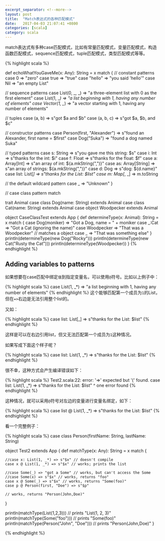 ```yaml
---
excerpt_separator: <!--more-->
layout: post
title:  "Match表达式的各种匹配模式"
date:   2017-04-03 21:07:41 +0800
categories: [scala]
category: scala
---
```


match表达式有多种case匹配模式，比如有常量匹配模式，变量匹配模式，构造函数匹配模式，sequence匹配模式，tuple匹配模式，类型匹配模式等等。

<!--more-->

{% highlight scala %}

def echoWhatYouGaveMe(x: Any): String = x match {
   // constant patterns
   case 0 => "zero"
   case true => "true"
   case "hello" => "you said 'hello'" case Nil => "an empty List"
   
   // sequence patterns
   case List(0, _, _) => "a three-element list with 0 as the first element"
   case List(1, _*) => "a list beginning with 1, having any number of elements" 
   case Vector(1, _*) => "a vector starting with 1, having any number of elements"

   // tuples
   case (a, b) => s"got $a and $b"
   case (a, b, c) => s"got $a, $b, and $c"
      
   // constructor patterns
   case Person(first, "Alexander") => s"found an Alexander, first name = $first" 
   case Dog("Suka") => "found a dog named Suka"
      
   // typed patterns
   case s: String => s"you gave me this string: $s"
   case i: Int => s"thanks for the int: $i"
   case f: Float => s"thanks for the float: $f"
   case a: Array[Int] => s"an array of int: ${a.mkString(",")}"
   case as: Array[String] => s"an array of strings: ${a.mkString(",")}"
   case d: Dog => s"dog: ${d.name}"
   case list: List[_] => s"thanks for the List: $list" 
   case m: Map[_, _] => m.toString
   
   // the default wildcard pattern
   case _ => "Unknown" 
}

// case class pattern match

trait Animal
case class Dog(name: String) extends Animal 
case class Cat(name: String) extends Animal 
case object Woodpecker extends Animal

object CaseClassTest extends App {
  def determineType(x: Animal): String = x match {
    case Dog(moniker) => "Got a Dog, name = " + moniker 
    case _:Cat => "Got a Cat (ignoring the name)"
    case Woodpecker => "That was a Woodpecker"  // matches a object
    case _ => "That was something else"
  }
  println(determineType(new Dog("Rocky"))) 
  println(determineType(new Cat("Rusty the Cat")))
  println(determineType(Woodpecker))
}
{% endhighlight %}

## Adding variables to patterns
如果想要在case匹配中绑定`值`到指定变量名，可以使用`@`符号。比如以上例子中：

{% highlight scala %}
case List(1, _*) => "a list beginning with 1, having any number of elements"
{% endhighlight %}
这个能够匹配第一个成员为`1`的List，但在`=>`右边是无法引用整个list的。

又如：

{% highlight scala %}
case list: List[_] => s"thanks for the List: $list"
{% endhighlight %}

这样是可以在右边引用list，但又无法匹配第一个成员为`1`这种情况。

如果写成下面这个样子呢？

{% highlight scala %}
case list: List(1, _*) => s"thanks for the List: $list"
{% endhighlight %}

很不幸，这种方式会产生编译错误如下：

{% highlight scala %}
Test2.scala:22: error: '=>' expected but '(' found.
   case list: List(1, _*) => s"thanks for the List: $list"
                       ^
one error found
{% endhighlight %}

这种情况，就可以采用`@`符号对左边的变量进行变量名绑定，如下：

{% highlight scala %}
case list @ List(1, _*) => s"thanks for the List: $list"
{% endhighlight %}

看一个完整例子：

{% highlight scala %}
case class Person(firstName: String, lastName: String) 

object Test2 extends App {
  def matchType(x: Any): String = x match {

    //case x: List(1, _*) => s"$x" // doesn't compile
    case x @ List(1, _*) => s"$x" // works; prints the list

    //case Some(_) => "got a Some" // works, but can't access the Some 
    //case Some(x) => s"$x" // works, returns "foo"
    case x @ Some(_) => s"$x" // works, returns "Some(foo)"
    case p @ Person(first, "Doe") => s"$p" 
  
    // works, returns "Person(John,Doe)" 
  }
  
  println(matchType(List(1,2,3))) // prints "List(1, 2, 3)"
  println(matchType(Some("foo"))) // prints "Some(foo)" 
  println(matchType(Person("John", "Doe"))) // prints "Person(John,Doe)"
}

{% endhighlight %}
